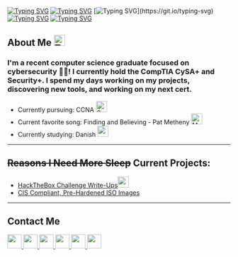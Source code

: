 [![Typing SVG](https://readme-typing-svg.demolab.com?font=Fira+Code&size=32&duration=1&pause=5000&color=00FF00&random=false&width=229&height=55&lines=jacob%40github)](https://git.io/typing-svg)
[![Typing SVG](https://readme-typing-svg.demolab.com?font=Fira+Code&size=32&duration=1&pause=5000&color=FFFCFB&background=FF000000&random=false&width=13&height=55&lines=%3A)](https://git.io/typing-svg)
[![Typing SVG](https://readme-typing-svg.demolab.com?font=Fira+Code&size=32&duration=1&pause=5000&color=4E7C9A&random=false&width=18&height=55&lines=~)](https://git.io/typing-svg)
[![Typing SVG](https://readme-typing-svg.demolab.com?font=Fira+Code&size=32&duration=1&pause=5000&color=FFFCFB&background=FF000000&random=false&width=31&height=55&lines=%24)](https://git.io/typing-svg)
[![Typing SVG](https://readme-typing-svg.demolab.com?font=Fira+Code&size=32&duration=3000&pause=1000&color=FFFCFB&random=false&width=650&height=55&lines=echo+%22Hey+there!+I'm+Jacob+Hegy!%22)](https://git.io/typing-svg)

## About Me <img src="https://raw.githubusercontent.com/Tarikul-Islam-Anik/Animated-Fluent-Emojis/master/Emojis/Smilies/Thinking%20Face.png" alt="Thinking Face" width="25" height="25" /></h1>

### I'm a recent computer science graduate focused on cybersecurity 👨‍💻! I currently hold the CompTIA CySA+ and Security+. I spend my days working on my projects, discovering new tools, and working on my next cert.
* Currently pursuing: CCNA <img src="https://raw.githubusercontent.com/Tarikul-Islam-Anik/Animated-Fluent-Emojis/master/Emojis/Objects/Satellite%20Antenna.png" alt="Satellite Antenna" width="25" height="25" />
* Current favorite song: Finding and Believing - Pat Metheny <img src="https://raw.githubusercontent.com/Tarikul-Islam-Anik/Animated-Fluent-Emojis/master/Emojis/Objects/Musical%20Notes.png" alt="Musical Notes" width="25" height="25" />
* Currently studying: Danish <img src="https://github.com/Jacob-Hegy/Jacob-Hegy/assets/85857129/94a4a78f-851d-4f29-bed8-5aa5866cc98f" width="25" height="25" />

<hr />

## ~~Reasons I Need More Sleep~~ Current Projects:
* [HackTheBox Challenge Write-Ups](https://github.com/Jacob-Hegy/Projects/tree/main/Sherlocks)<img src="https://github.com/Jacob-Hegy/Jacob-Hegy/assets/85857129/87dd6819-3b43-4090-b401-3949c269ff90" width="25" height="25" />
* [CIS Compliant, Pre-Hardened ISO Images](https://github.com/Jacob-Hegy/CIS-Hardening-Guide)

<hr />

## Contact Me
<a href="mailto:JacobHegy@gmail.com"><img src="https://github.com/Jacob-Hegy/Jacob-Hegy/assets/85857129/cf3e8be5-a3b1-4fe0-9e1d-66d68c25b80a"
 width="32" height="32" />
<a href="https://linkedin.com/in/jmhegy-cs"><img src="https://github.com/danielcranney/profileme-dev/blob/main/public/icons/socials/linkedin.svg" width="32" height="32" />
<a href="https://discord.com/users/267708764147154954"><img src="https://github.com/Jacob-Hegy/Jacob-Hegy/assets/85857129/6b42b7f4-6578-4c6e-ad5c-826bc79056fb" width="32" height="32">
<a href="https://www.instagram.com/jacobhegy/"><img src="https://github.com/Jacob-Hegy/Jacob-Hegy/assets/85857129/26cb52af-87cc-4f03-9a86-6ba0731e9397" width="32" height="32" />
<a href="https://www.facebook.com/jacob.hegy/"><img src="https://github.com/Jacob-Hegy/Jacob-Hegy/assets/85857129/e79ada6e-d014-4494-9b06-210196a510be" width="32" height="32" />
<a href="https://www.youtube.com/channel/UCDDyrowzElO9amOVGDTtd6A"><img src="https://github.com/danielcranney/profileme-dev/blob/main/public/icons/socials/youtube.svg" width="32" height="32" />



<!--
**Jacob-Hegy/Jacob-Hegy** is a ✨ _special_ ✨ repository because its `README.md` (this file) appears on your GitHub profile.

Here are some ideas to get you started:
- 🔭 I’m currently working on ...
- 🌱 I’m currently learning ...
- 👯 I’m looking to collaborate on ...
- 🤔 I’m looking for help with ...
- 💬 Ask me about ...
- 📫 How to reach me: ...
- 😄 Pronouns: ...
- ⚡ Fun fact: ...
-->
